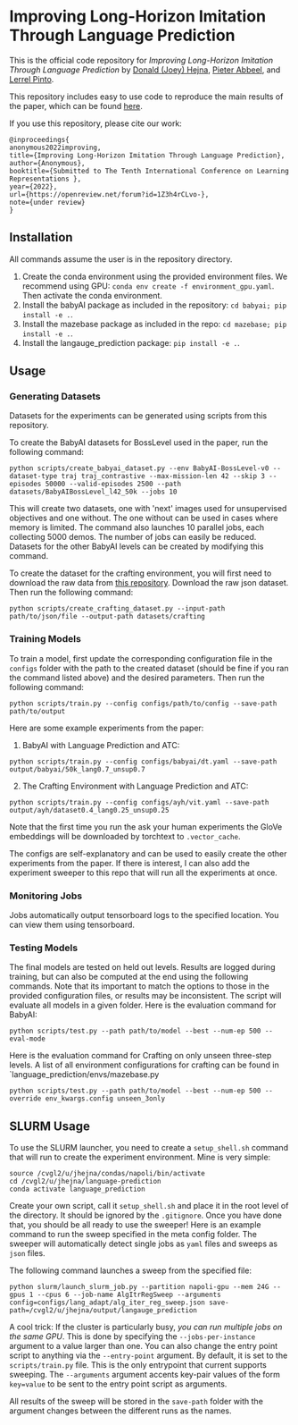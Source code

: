 # Improving Long-Horizon Imitation Through Language Prediction

This is the official code repository for *Improving Long-Horizon Imitation Through Language Prediction* by [Donald (Joey) Hejna](https://jhejna.github.io), [Pieter Abbeel](https://people.eecs.berkeley.edu/~pabbeel/), and [Lerrel Pinto](https://www.lerrelpinto.com/).

This repository includes easy to use code to reproduce the main results of the paper, which can be found [here](https://openreview.net/pdf?id=1Z3h4rCLvo-).

If you use this repository, please cite our work:
```
@inproceedings{
anonymous2022improving,
title={Improving Long-Horizon Imitation Through Language Prediction},
author={Anonymous},
booktitle={Submitted to The Tenth International Conference on Learning Representations },
year={2022},
url={https://openreview.net/forum?id=1Z3h4rCLvo-},
note={under review}
}
```

## Installation
All commands assume the user is in the repository directory.

1. Create the conda environment using the provided environment files. We recommend using GPU: `conda env create -f environment_gpu.yaml`. Then activate the conda environment.
2. Install the babyAI package as included in the repository: `cd babyai; pip install -e .`.
3. Install the mazebase package as included in the repo: `cd mazebase; pip install -e .`.
4. Install the langauge_prediction package: `pip install -e .`.

## Usage

### Generating Datasets
Datasets for the experiments can be generated using scripts from this repository.

To create the BabyAI datasets for BossLevel used in the paper, run the following command:
```
python scripts/create_babyai_dataset.py --env BabyAI-BossLevel-v0 --dataset-type traj traj_contrastive --max-mission-len 42 --skip 3 --episodes 50000 --valid-episodes 2500 --path datasets/BabyAIBossLevel_l42_50k --jobs 10
```
This will create two datasets, one with 'next' images used for unsupervised objectives and one without. The one without can be used in cases where memory is limited. The command also launches 10 parallel jobs, each collecting 5000 demos. The number of jobs can easily be reduced. Datasets for the other BabyAI levels can be created by modifying this command.

To create the dataset for the crafting environment, you will first need to download the raw data from [this repository](https://github.com/valeriechen/ask-your-humans). Download the raw json dataset. Then run the following command:
```
python scripts/create_crafting_dataset.py --input-path path/to/json/file --output-path datasets/crafting
```

### Training Models
To train a model, first update the corresponding configuration file in the `configs` folder with the path to the created dataset (should be fine if you ran the command listed above) and the desired parameters. Then run the following command:
```
python scripts/train.py --config configs/path/to/config --save-path path/to/output
```

Here are some example experiments from the paper:
1. BabyAI with Language Prediction and ATC:
```
python scripts/train.py --config configs/babyai/dt.yaml --save-path output/babyai/50k_lang0.7_unsup0.7
```
2. The Crafting Environment with Language Prediction and ATC:
```
python scripts/train.py --config configs/ayh/vit.yaml --save-path output/ayh/dataset0.4_lang0.25_unsup0.25
```
Note that the first time you run the ask your human experiments the GloVe embeddings will be downloaded by torchtext to `.vector_cache`.

The configs are self-explanatory and can be used to easily create the other experiments from the paper. If there is interest, I can also add the experiment sweeper to this repo that will run all the experiments at once.

### Monitoring Jobs
Jobs automatically output tensorboard logs to the specified location. You can view them using tensorboard.


### Testing Models
The final models are tested on held out levels. Results are logged during training, but can also be computed at the end using the following commands. Note that its important to match the options to those in the provided configuration files, or results may be inconsistent. The script will evaluate all models in a given folder. 
Here is the evaluation command for BabyAI:
```
python scripts/test.py --path path/to/model --best --num-ep 500 --eval-mode
```
Here is the evaluation command for Crafting on only unseen three-step levels. A list of all environment configurations for crafting can be found in `language_prediction/envs/mazebase.py
```
python scripts/test.py --path path/to/model --best --num-ep 500 --override env_kwargs.config unseen_3only
```

## SLURM Usage

To use the SLURM launcher, you need to create a `setup_shell.sh` command that will run to create the experiment environment. Mine is very simple:

```
source /cvgl2/u/jhejna/condas/napoli/bin/activate
cd /cvgl2/u/jhejna/language-prediction
conda activate language_prediction
```
Create your own script, call it `setup_shell.sh` and place it in the root level of the directory. It should be ignored by the `.gitignore`.
Once you have done that, you should be all ready to use the sweeper! Here is an example command to run the sweep specified in the meta config folder. The sweeper will automatically detect single jobs as `yaml` files and sweeps as `json` files.

The following command launches a sweep from the specified file:
```
python slurm/launch_slurm_job.py --partition napoli-gpu --mem 24G --gpus 1 --cpus 6 --job-name AlgItrRegSweep --arguments config=configs/lang_adapt/alg_iter_reg_sweep.json save-path=/cvgl2/u/jhejna/output/langauge_prediction
```

A cool trick: If the cluster is particularly busy, *you can run multiple jobs on the same GPU*. This is done by specifying the `--jobs-per-instance` argument to a value larger than one. You can also change the entry point script to anything via the `--entry-point` argument. By default, it is set to the `scripts/train.py` file. This is the only entrypoint that current supports sweeping. The `--arguments` argument accents key-pair values of the form `key=value` to be sent to the entry point script as arguments.

All results of the sweep will be stored in the `save-path` folder with the argument changes between the  different runs as the names.
